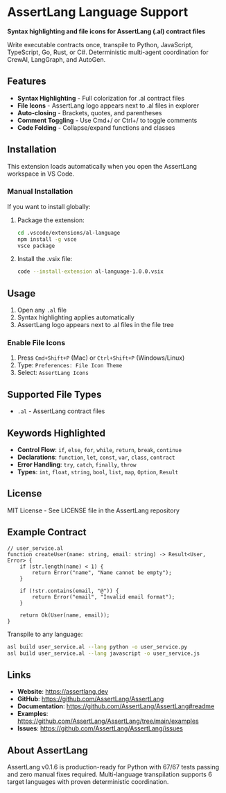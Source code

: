 # AssertLang Language Support

**Syntax highlighting and file icons for AssertLang (.al) contract files**

Write executable contracts once, transpile to Python, JavaScript, TypeScript, Go, Rust, or C#. Deterministic multi-agent coordination for CrewAI, LangGraph, and AutoGen.

## Features

- **Syntax Highlighting** - Full colorization for .al contract files
- **File Icons** - AssertLang logo appears next to .al files in explorer
- **Auto-closing** - Brackets, quotes, and parentheses
- **Comment Toggling** - Use Cmd+/ or Ctrl+/ to toggle comments
- **Code Folding** - Collapse/expand functions and classes

## Installation

This extension loads automatically when you open the AssertLang workspace in VS Code.

### Manual Installation

If you want to install globally:

1. Package the extension:
   ```bash
   cd .vscode/extensions/al-language
   npm install -g vsce
   vsce package
   ```

2. Install the .vsix file:
   ```bash
   code --install-extension al-language-1.0.0.vsix
   ```

## Usage

1. Open any `.al` file
2. Syntax highlighting applies automatically
3. AssertLang logo appears next to .al files in the file tree

### Enable File Icons

1. Press `Cmd+Shift+P` (Mac) or `Ctrl+Shift+P` (Windows/Linux)
2. Type: `Preferences: File Icon Theme`
3. Select: `AssertLang Icons`

## Supported File Types

- `.al` - AssertLang contract files

## Keywords Highlighted

- **Control Flow**: `if`, `else`, `for`, `while`, `return`, `break`, `continue`
- **Declarations**: `function`, `let`, `const`, `var`, `class`, `contract`
- **Error Handling**: `try`, `catch`, `finally`, `throw`
- **Types**: `int`, `float`, `string`, `bool`, `list`, `map`, `Option`, `Result`

## License

MIT License - See LICENSE file in the AssertLang repository

## Example Contract

```al
// user_service.al
function createUser(name: string, email: string) -> Result<User, Error> {
    if (str.length(name) < 1) {
        return Error("name", "Name cannot be empty");
    }

    if (!str.contains(email, "@")) {
        return Error("email", "Invalid email format");
    }

    return Ok(User(name, email));
}
```

Transpile to any language:
```bash
asl build user_service.al --lang python -o user_service.py
asl build user_service.al --lang javascript -o user_service.js
```

## Links

- **Website**: https://assertlang.dev
- **GitHub**: https://github.com/AssertLang/AssertLang
- **Documentation**: https://github.com/AssertLang/AssertLang#readme
- **Examples**: https://github.com/AssertLang/AssertLang/tree/main/examples
- **Issues**: https://github.com/AssertLang/AssertLang/issues

## About AssertLang

AssertLang v0.1.6 is production-ready for Python with 67/67 tests passing and zero manual fixes required. Multi-language transpilation supports 6 target languages with proven deterministic coordination.
